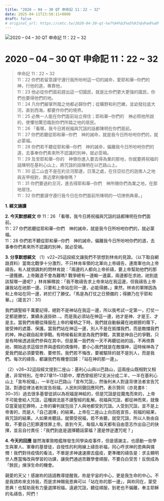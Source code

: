 ```yaml
---
title: "2020 – 04 – 30 QT 申命記 11：22 ~ 32"
date: 2025-04-11T23:58:11+0800
draft: false
# original_url: https://cmtc.tw/2020-04-30-qt-%e7%94%b3%e5%91%bd%e8%a8%98-11%ef%bc%9a22-32
---
```


![2020 – 04 – 30 QT 申命記 11：22 ~ 32](/images/qt.jpg   "2020 – 04 – 30 QT 申命記 11：22 ~ 32")

# 2020 – 04 – 30 QT 申命記 11：22 ~ 32

> 申命記 11：22 ~ 32  
> 11：22 你們若留意謹守遵行我所吩咐這一切的誡命，愛耶和華─你們的　神，行他的道，專靠他，  
> 11：23 他必從你們面前趕出這一切國民，就是比你們更大更強的國民，你們也要得他們的地。  
> 11：24 凡你們腳掌所踏之地都必歸你們；從曠野和利巴嫩，並幼發拉底大河，直到西海，都要作你們的境界。  
> 11：25 必無一人能在你們面前站立得住；耶和華─你們的　神必照他所說的，使懼怕驚恐臨到你們所踏之地的居民。  
> 11：26 「看哪，我今日將祝福與咒詛的話都陳明在你們面前。  
> 11：27 你們若聽從耶和華─你們　神的誡命，就是我今日所吩咐你們的，就必蒙福。  
> 11：28 你們若不聽從耶和華─你們　神的誡命，偏離我今日所吩咐你們的道，去事奉你們素來所不認識的別神，就必受禍。  
> 11：29 及至耶和華─你的　神領你進入要去得為業的那地，你就要將祝福的話陳明在基利心山上，將咒詛的話陳明在以巴路山上。  
> 11：30 這二山豈不是在約旦河那邊，日落之處，在住亞拉巴的迦南人之地與吉甲相對，靠近摩利橡樹嗎？  
> 11：31 你們要過約旦河，進去得耶和華─你們　神所賜你們為業之地，在那地居住。  
> 11：32 你們要謹守遵行我今日在你們面前所陳明的一切律例典章。」

**1. 經文誦讀**

**2.  今天默想經文**
申 11：26 「看哪，我今日將祝福與咒詛的話都陳明在你們面前。  
11：27 你們若聽從耶和華─你們　神的誡命，就是我今日所吩咐你們的，就必蒙福。  
11：28 你們若不聽從耶和華─你們　神的誡命，偏離我今日所吩咐你們的道，去事奉你們素來所不認識的別神，就必受禍。

**3. 分享默想經文**
（1）v22\~25這段經文讓我們不禁想到林肯的見證。（以下取自網路資料）當南北戰爭十分激烈，不只林肯率領的北軍向上帝禱告，連南軍也向上帝禱告。有人就很諷刺的問林肯說：「兩邊的人都向上帝祈禱，要上帝幫助他們的那一邊獲勝。上帝難道不會為難嗎? 戰爭總有一邊輸一邊贏，兩邊都在求祂，祂到底該幫哪一邊呢? 」林肯解釋說：「我不敢禱告求上帝來站在我這邊，但我禱告上帝讓我站在祂那一邊。只要和上帝站在同一邊，必能得勝。」果然，林肯的軍隊因為和上帝站在同一邊，終於打了勝仗。「馬是為打仗之日預備的；得勝乃在乎耶和華。」（箴言21：31）

我們讀聖經千萬要記得，絕對不是神站在我這一邊，所以我考試一定第一，打仗一定都是勝仗，業績永遠掛帥…。而是我必須站在神這一邊，祂才是神、才是王、才是主。當我們肯聽從降服在上帝的權柄之下時，我們就自動躲藏在祂翅膀的蔭下，接受神的遮蓋、保護。當我們站在神這一邊，別人不是在抵擋我們，而是敵擋我們的神，神必親自起來爭戰。有時候看起來是為我們爭戰，其實是神自己的爭戰，只是有時候透過我們參與在其中。但是萬一我們有一天不再聽從祂的話，不再倚靠祂，開始追求這個世界與虛假的偶像時，要小心我們就是在敵擋神，這時候神為了愛我們就必須要管教、要修剪。我們若不悔改，要被驅除的就不是別人，而是我們。每次的禱告，都讓我們有機會回歸：「站在神的那一邊」。

（2）v26\~32這段經文提到二座山：基利心山與以巴路山，這兩座山既相對又相連，非常特別。在申27章11\~13節中，摩西曾經把12支派分成二半，一半在基利心山上「宣布祝福」，一半在以巴路山「宣布咒詛」，然後利未人對違背律法者宣告咒詛，對遵從律法者則宣告祝福，人民則同聲回應阿們，表示贊同（亦見書8：30\~35）過去很多基督徒誤以為祝福是神給的，但是咒詛是從魔鬼而來的，上帝不可能會給人咒詛，這種說法是不讀聖經的亂解。祝福與咒詛，都從神而來，就像亞當夏娃犯罪時，上帝的審判就包括了人與地都受到咒詛。人受到咒詛，並不是上帝害的，而是人「自己選擇」的結果。上帝在二座山上向百姓宣告，祝福的結果，與咒詛的結果。人如果肯聽話，就領受祝福，若不肯聽，就受咒詛，所以人咎由自取，不要自己犯罪還怪罪上帝。直到今天，每個人每天都有自由意志作出自己的抉擇，並且自付責任：「我們到底是選擇聽話蒙福？還是悖逆遭咒呢？」

**4. 今天的回應**
雖然海軍敦睦艦隊發生同學染疫事件，但是感謝主，也感動一些學生與軍人、軍眷的基督徒，自發性的利用線上禱告祈福，同心呼求神的恩典與憐憫！我們對待疫情的看法，不單是求神速速挪去瘟疫，更準確的禱告是：求主顯明世人應當悔改與學習的功課，讓我們通過苦難學會順服，不要白白受苦！反倒成為「餘民」煉淨生命的機會。

親愛的天父！感謝祢的話語教導提醒我，祢是宇宙的中心，更是我生命的中心。不是我請祢來支持我，而是求神賜我恩典可以「站在祢的那一邊」，與祢同在，蒙受恩典！也幫助我有力量選擇祝福，遠避咒詛，聽從順服，到老也不偏離，奉主耶穌的名禱告，阿們！

